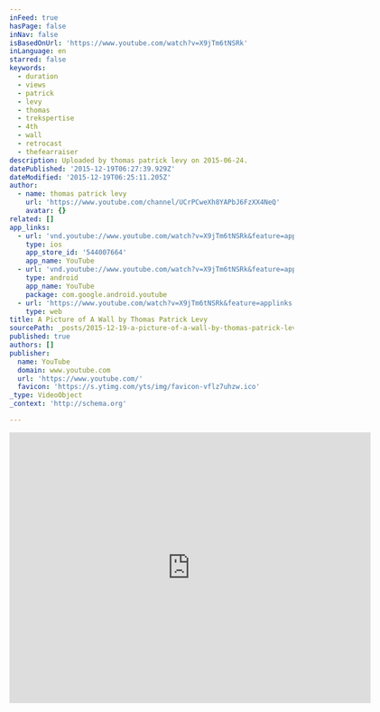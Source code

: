 ```yaml
---
inFeed: true
hasPage: false
inNav: false
isBasedOnUrl: 'https://www.youtube.com/watch?v=X9jTm6tNSRk'
inLanguage: en
starred: false
keywords:
  - duration
  - views
  - patrick
  - levy
  - thomas
  - trekspertise
  - 4th
  - wall
  - retrocast
  - thefearraiser
description: Uploaded by thomas patrick levy on 2015-06-24.
datePublished: '2015-12-19T06:27:39.929Z'
dateModified: '2015-12-19T06:25:11.205Z'
author:
  - name: thomas patrick levy
    url: 'https://www.youtube.com/channel/UCrPCweXh8YAPbJ6FzXX4NeQ'
    avatar: {}
related: []
app_links:
  - url: 'vnd.youtube://www.youtube.com/watch?v=X9jTm6tNSRk&feature=applinks'
    type: ios
    app_store_id: '544007664'
    app_name: YouTube
  - url: 'vnd.youtube://www.youtube.com/watch?v=X9jTm6tNSRk&feature=applinks'
    type: android
    app_name: YouTube
    package: com.google.android.youtube
  - url: 'https://www.youtube.com/watch?v=X9jTm6tNSRk&feature=applinks'
    type: web
title: A Picture of A Wall by Thomas Patrick Levy
sourcePath: _posts/2015-12-19-a-picture-of-a-wall-by-thomas-patrick-levy.md
published: true
authors: []
publisher:
  name: YouTube
  domain: www.youtube.com
  url: 'https://www.youtube.com/'
  favicon: 'https://s.ytimg.com/yts/img/favicon-vflz7uhzw.ico'
_type: VideoObject
_context: 'http://schema.org'

---
```

<iframe src="https://cdn.embedly.com/widgets/media.html?src=https%3A%2F%2Fwww.youtube.com%2Fembed%2FX9jTm6tNSRk%3Ffeature%3Doembed&amp;url=https%3A%2F%2Fwww.youtube.com%2Fwatch%3Fv%3DX9jTm6tNSRk&amp;image=https%3A%2F%2Fi.ytimg.com%2Fvi%2FX9jTm6tNSRk%2Fhqdefault.jpg&amp;key=b7d04c9b404c499eba89ee7072e1c4f7&amp;type=text%2Fhtml&amp;schema=youtube" width="640" height="480" scrolling="no" frameborder="0" allowfullscreen="allowfullscreen" style=""></iframe>